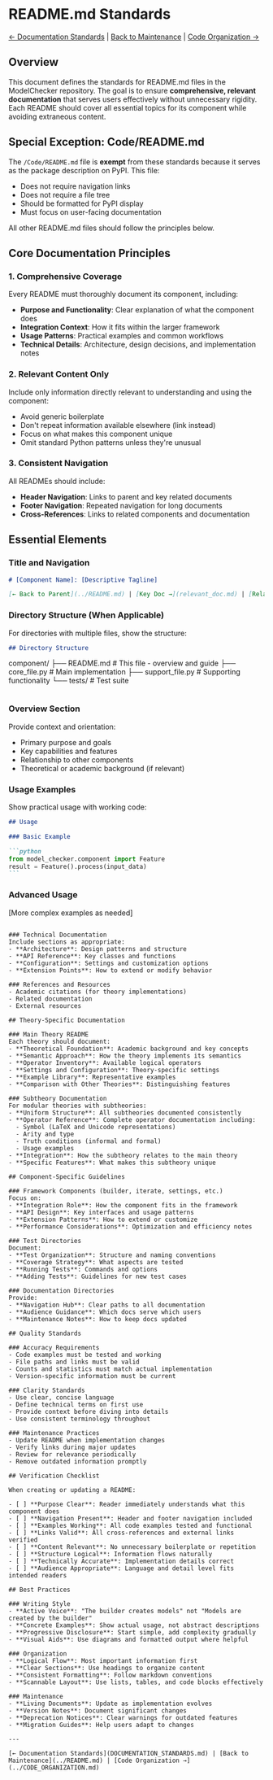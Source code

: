# README.md Standards

[← Documentation Standards](DOCUMENTATION_STANDARDS.md) | [Back to Maintenance](../README.md) | [Code Organization →](../CODE_ORGANIZATION.md)

## Overview

This document defines the standards for README.md files in the ModelChecker repository. The goal is to ensure **comprehensive, relevant documentation** that serves users effectively without unnecessary rigidity. Each README should cover all essential topics for its component while avoiding extraneous content.

## Special Exception: Code/README.md

The `/Code/README.md` file is **exempt** from these standards because it serves as the package description on PyPI. This file:

- Does not require navigation links
- Does not require a file tree
- Should be formatted for PyPI display
- Must focus on user-facing documentation

All other README.md files should follow the principles below.

## Core Documentation Principles

### 1. Comprehensive Coverage

Every README must thoroughly document its component, including:

- **Purpose and Functionality**: Clear explanation of what the component does
- **Integration Context**: How it fits within the larger framework
- **Usage Patterns**: Practical examples and common workflows
- **Technical Details**: Architecture, design decisions, and implementation notes

### 2. Relevant Content Only

Include only information directly relevant to understanding and using the component:

- Avoid generic boilerplate
- Don't repeat information available elsewhere (link instead)
- Focus on what makes this component unique
- Omit standard Python patterns unless they're unusual

### 3. Consistent Navigation

All READMEs should include:

- **Header Navigation**: Links to parent and key related documents
- **Footer Navigation**: Repeated navigation for long documents
- **Cross-References**: Links to related components and documentation

## Essential Elements

### Title and Navigation

```markdown
# [Component Name]: [Descriptive Tagline]

[← Back to Parent](../README.md) | [Key Doc →](relevant_doc.md) | [Related →](related.md)
```

### Directory Structure (When Applicable)

For directories with multiple files, show the structure:

```markdown
## Directory Structure
```

component/
├── README.md # This file - overview and guide
├── core_file.py # Main implementation
├── support_file.py # Supporting functionality
└── tests/ # Test suite

```

```

### Overview Section

Provide context and orientation:

- Primary purpose and goals
- Key capabilities and features
- Relationship to other components
- Theoretical or academic background (if relevant)

### Usage Examples

Show practical usage with working code:

````markdown
## Usage

### Basic Example

```python
from model_checker.component import Feature
result = Feature().process(input_data)
```
````

### Advanced Usage

[More complex examples as needed]

```

### Technical Documentation
Include sections as appropriate:
- **Architecture**: Design patterns and structure
- **API Reference**: Key classes and functions
- **Configuration**: Settings and customization options
- **Extension Points**: How to extend or modify behavior

### References and Resources
- Academic citations (for theory implementations)
- Related documentation
- External resources

## Theory-Specific Documentation

### Main Theory README
Each theory should document:
- **Theoretical Foundation**: Academic background and key concepts
- **Semantic Approach**: How the theory implements its semantics
- **Operator Inventory**: Available logical operators
- **Settings and Configuration**: Theory-specific settings
- **Example Library**: Representative examples
- **Comparison with Other Theories**: Distinguishing features

### Subtheory Documentation
For modular theories with subtheories:
- **Uniform Structure**: All subtheories documented consistently
- **Operator Reference**: Complete operator documentation including:
  - Symbol (LaTeX and Unicode representations)
  - Arity and type
  - Truth conditions (informal and formal)
  - Usage examples
- **Integration**: How the subtheory relates to the main theory
- **Specific Features**: What makes this subtheory unique

## Component-Specific Guidelines

### Framework Components (builder, iterate, settings, etc.)
Focus on:
- **Integration Role**: How the component fits in the framework
- **API Design**: Key interfaces and usage patterns
- **Extension Patterns**: How to extend or customize
- **Performance Considerations**: Optimization and efficiency notes

### Test Directories
Document:
- **Test Organization**: Structure and naming conventions
- **Coverage Strategy**: What aspects are tested
- **Running Tests**: Commands and options
- **Adding Tests**: Guidelines for new test cases

### Documentation Directories
Provide:
- **Navigation Hub**: Clear paths to all documentation
- **Audience Guidance**: Which docs serve which users
- **Maintenance Notes**: How to keep docs updated

## Quality Standards

### Accuracy Requirements
- Code examples must be tested and working
- File paths and links must be valid
- Counts and statistics must match actual implementation
- Version-specific information must be current

### Clarity Standards
- Use clear, concise language
- Define technical terms on first use
- Provide context before diving into details
- Use consistent terminology throughout

### Maintenance Practices
- Update README when implementation changes
- Verify links during major updates
- Review for relevance periodically
- Remove outdated information promptly

## Verification Checklist

When creating or updating a README:

- [ ] **Purpose Clear**: Reader immediately understands what this component does
- [ ] **Navigation Present**: Header and footer navigation included
- [ ] **Examples Working**: All code examples tested and functional
- [ ] **Links Valid**: All cross-references and external links verified
- [ ] **Content Relevant**: No unnecessary boilerplate or repetition
- [ ] **Structure Logical**: Information flows naturally
- [ ] **Technically Accurate**: Implementation details correct
- [ ] **Audience Appropriate**: Language and detail level fits intended readers

## Best Practices

### Writing Style
- **Active Voice**: "The builder creates models" not "Models are created by the builder"
- **Concrete Examples**: Show actual usage, not abstract descriptions
- **Progressive Disclosure**: Start simple, add complexity gradually
- **Visual Aids**: Use diagrams and formatted output where helpful

### Organization
- **Logical Flow**: Most important information first
- **Clear Sections**: Use headings to organize content
- **Consistent Formatting**: Follow markdown conventions
- **Scannable Layout**: Use lists, tables, and code blocks effectively

### Maintenance
- **Living Documents**: Update as implementation evolves
- **Version Notes**: Document significant changes
- **Deprecation Notices**: Clear warnings for outdated features
- **Migration Guides**: Help users adapt to changes

---

[← Documentation Standards](DOCUMENTATION_STANDARDS.md) | [Back to Maintenance](../README.md) | [Code Organization →](../CODE_ORGANIZATION.md)
```
